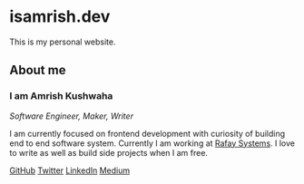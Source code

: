 # isamrish.dev

This is my personal website.

## About me

### **I am Amrish Kushwaha**

_Software Engineer, Maker, Writer_

I am currently focused on frontend development with curiosity of building end to end software system. Currently I am working at [Rafay Systems](https://isamrish.dev). I love to write as well as build side projects when I am free.

[GitHub](http://github.com/isamrish) [Twitter](https://twitter.com/isamrishk) [LinkedIn](https://linkedin.com/in/isamrish/) [Medium](https://isamrish.medium.com)
